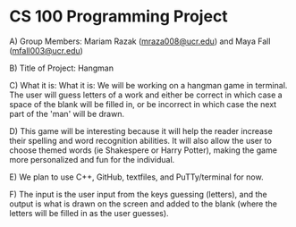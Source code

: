 # CS 100 Programming Project
A) Group Members: Mariam Razak (mraza008@ucr.edu) and Maya Fall (mfall003@ucr.edu)

B) Title of Project: Hangman

C) What it is: What it is: We will be working on a hangman game in terminal. The user will guess letters of a work and either be correct in which case a space of the blank will be filled in, or be incorrect in which case the next part of the 'man' will be drawn. 

D) This game will be interesting because it will help the reader increase their spelling and word recognition abilities. It will also allow the user to choose themed words (ie Shakespere or Harry Potter), making the game more personalized and fun for the individual. 

E) We plan to use C++, GitHub, textfiles, and PuTTy/terminal for now. 

F) The input is the user input from the keys guessing (letters), and the output is what is drawn on the screen and added to the blank (where the letters will be filled in as the user guesses).  
